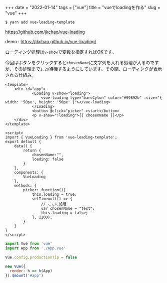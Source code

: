 +++
date = "2022-01-14"
tags = ["vue"]
title = "vueでloadingを作る"
slug = "vue"
+++

```sh
$ yarn add vue-loading-template
```

https://github.com/jkchao/vue-loading

demo : https://jkchao.github.io/vue-loading/

ローディング処理は`v-show`で変数を指定すればOKです。

今回はボタンをクリックすると`chosenName`に文字列を入れる処理が入るのですが、その処理まで`1.2s`待機するようにしています。その間、ローディングが表示される仕組み。

```js:src/App.vue
<template>
	<div id="app">
			<Loading v-show="loading">
				<vue-loading type="barsCylon" color="#99892b" :size="{ width: '50px', height: '50px' }"></vue-loading>    
			</Loading>
			<button @click="picker" >start</button>
			<p v-show="!loading">{{ chosenName }}</p>
	</div>
</template>

<script>
import { VueLoading } from 'vue-loading-template';
export default {
	data() {
		return {
			chosenName:"",
			loading: false
		}
	},
	components: {
		VueLoading
	},
	methods: {
		picker: function(){
			this.loading = true;
			setTimeout(() => {
				// ここに処理	
				var chosenName = "test";
				this.loading = false;
			}, 1200);
		}
	}
}
</script>
```

```js:src/main.js
import Vue from 'vue'
import App from './App.vue'

Vue.config.productionTip = false

new Vue({
  render: h => h(App)
}).$mount('#app')
```

